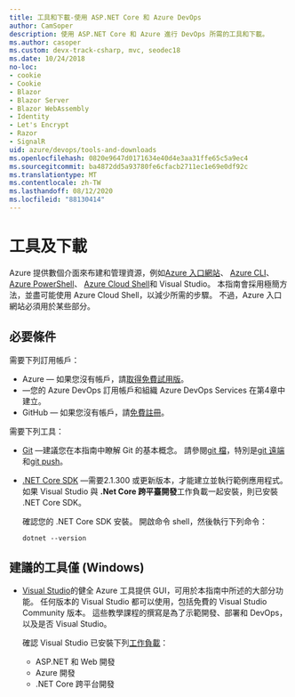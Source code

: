 ```yaml
---
title: 工具和下載-使用 ASP.NET Core 和 Azure DevOps
author: CamSoper
description: 使用 ASP.NET Core 和 Azure 進行 DevOps 所需的工具和下載。
ms.author: casoper
ms.custom: devx-track-csharp, mvc, seodec18
ms.date: 10/24/2018
no-loc:
- cookie
- Cookie
- Blazor
- Blazor Server
- Blazor WebAssembly
- Identity
- Let's Encrypt
- Razor
- SignalR
uid: azure/devops/tools-and-downloads
ms.openlocfilehash: 0820e9647d0171634e40d4e3aa31ffe65c5a9ec4
ms.sourcegitcommit: ba4872dd5a93780fe6cfacb2711ec1e69e0df92c
ms.translationtype: MT
ms.contentlocale: zh-TW
ms.lasthandoff: 08/12/2020
ms.locfileid: "88130414"
---
```

# <a name="tools-and-downloads"></a>工具及下載

Azure 提供數個介面來布建和管理資源，例如[Azure 入口網站](https://portal.azure.com)、 [Azure CLI](/cli/azure/)、 [Azure PowerShell](/powershell/azure/overview)、 [Azure Cloud Shell](https://shell.azure.com/bash)和 Visual Studio。 本指南會採用極簡方法，並盡可能使用 Azure Cloud Shell，以減少所需的步驟。 不過，Azure 入口網站必須用於某些部分。

## <a name="prerequisites"></a>必要條件

需要下列訂用帳戶：

* Azure &mdash; 如果您沒有帳戶，請[取得免費試用版](https://azure.microsoft.com/free/dotnet/)。
* &mdash;您的 Azure DevOps 訂用帳戶和組織 Azure DevOps Services 在第4章中建立。
* GitHub &mdash; 如果您沒有帳戶，請[免費註冊](https://github.com/join)。

需要下列工具：

* [Git](https://git-scm.com/downloads) &mdash;建議您在本指南中瞭解 Git 的基本概念。 請參閱[git 檔](https://git-scm.com/doc)，特別是[git 遠端](https://git-scm.com/docs/git-remote)和[git push](https://git-scm.com/docs/git-push)。
* [.NET Core SDK](https://dotnet.microsoft.com/download/) &mdash;需要2.1.300 或更新版本，才能建立並執行範例應用程式。 如果 Visual Studio 與 **.Net Core 跨平臺開發**工作負載一起安裝，則已安裝 .NET Core SDK。

    確認您的 .NET Core SDK 安裝。 開啟命令 shell，然後執行下列命令：

    ```dotnetcli
    dotnet --version
    ```

## <a name="recommended-tools-windows-only"></a>建議的工具僅 (Windows) 

* [Visual Studio](https://visualstudio.microsoft.com)的健全 Azure 工具提供 GUI，可用於本指南中所述的大部分功能。 任何版本的 Visual Studio 都可以使用，包括免費的 Visual Studio Community 版本。 這些教學課程的撰寫是為了示範開發、部署和 DevOps，以及是否 Visual Studio。

  確認 Visual Studio 已安裝下列[工作負載](/visualstudio/install/modify-visual-studio)：

  * ASP.NET 和 Web 開發
  * Azure 開發
  * .NET Core 跨平台開發
